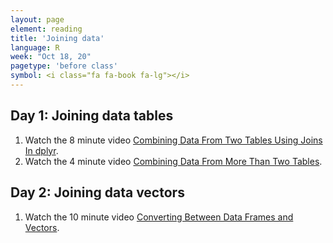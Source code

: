 ```yaml
---
layout: page
element: reading
title: 'Joining data'
language: R
week: "Oct 18, 20"
pagetype: 'before class'
symbol: <i class="fa fa-book fa-lg"></i>
---
```



## Day 1: Joining data tables

1. Watch the 8 minute video [Combining Data From Two Tables Using Joins In dplyr](https://youtu.be/8ir57LRKV9A).
1. Watch the 4 minute video [Combining Data From More Than Two Tables](https://youtu.be/3Hw80Gl6Bgs).

## Day 2: Joining data vectors

1. Watch the 10 minute video [Converting Between Data Frames and Vectors](https://youtu.be/ZSUQU-QzNRw).
